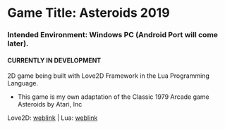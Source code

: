 # Game Title: Asteroids 2019
### Intended Environment: Windows PC (Android Port will come later).
#### CURRENTLY IN DEVELOPMENT

2D game being built with Love2D Framework in the Lua Programming Language.
- This game is my own adaptation of the Classic 1979 Arcade game Asteroids by Atari, Inc

Love2D: [weblink](https://love2d.org/) | Lua: [weblink](https://www.lua.org/)
